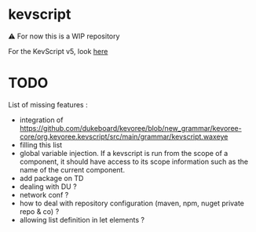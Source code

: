 # kevscript
:warning: For now this is a WIP repository  

For the KevScript v5, look [here](https://github.com/dukeboard/kevoree/tree/master/kevoree-core/org.kevoree.kevscript)

# TODO
List of missing features :
 * integration of https://github.com/dukeboard/kevoree/blob/new_grammar/kevoree-core/org.kevoree.kevscript/src/main/grammar/kevscript.waxeye
 * filling this list
 * global variable injection. If a kevscript is run from the scope of a component, it should have access to its scope information such as the name of the current component.
 * add package on TD
 * dealing with DU ?
 * network conf ?
 * how to deal with repository configuration (maven, npm, nuget private repo & co) ?
 * allowing list definition in let elements ?